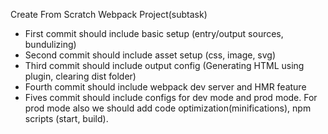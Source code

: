 Create From Scratch Webpack Project(subtask)
* First commit should include basic setup (entry/output sources, bundulizing)
* Second commit should include asset setup (css, image, svg)
* Third commit should include output config (Generating HTML using plugin, clearing dist folder)
* Fourth commit should include webpack dev server and HMR feature
* Fives commit should include configs for dev mode and prod mode. For prod mode also we should add code optimization(minifications), npm scripts (start, build).